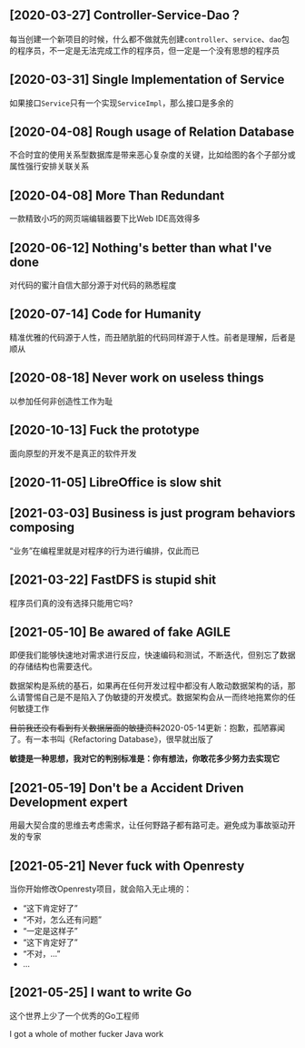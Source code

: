 ## [2020-03-27] Controller-Service-Dao？

每当创建一个新项目的时候，什么都不做就先创建`controller`、`service`、`dao`包的程序员，不一定是无法完成工作的程序员，但一定是一个没有思想的程序员

## [2020-03-31] Single Implementation of Service

如果接口`Service`只有一个实现`ServiceImpl`，那么接口是多余的

## [2020-04-08] Rough usage of Relation Database

不合时宜的使用关系型数据库是带来恶心复杂度的关键，比如给图的各个子部分或属性强行安排关联关系

## [2020-04-08] More Than Redundant

一款精致小巧的网页端编辑器要下比Web IDE高效得多

## [2020-06-12] Nothing's better than what I've done

对代码的蜜汁自信大部分源于对代码的熟悉程度

## [2020-07-14] Code for Humanity

精准优雅的代码源于人性，而丑陋肮脏的代码同样源于人性。前者是理解，后者是顺从

## [2020-08-18] Never work on useless things

以参加任何非创造性工作为耻

## [2020-10-13] Fuck the prototype

面向原型的开发不是真正的软件开发

## [2020-11-05] LibreOffice is slow shit

## [2021-03-03] Business is just program behaviors composing

“业务”在编程里就是对程序的行为进行编排，仅此而已

## [2021-03-22] FastDFS is stupid shit

程序员们真的没有选择只能用它吗?

## [2021-05-10] Be awared of fake AGILE

即便我们能够快速地对需求进行反应，快速编码和测试，不断迭代，但别忘了数据的存储结构也需要迭代。

数据架构是系统的基石，如果再在任何开发过程中都没有人敢动数据架构的话，那么请警惕自己是不是陷入了伪敏捷的开发模式。数据架构会从一而终地拖累你的任何敏捷工作

~~目前我还没有看到有关数据层面的敏捷资料~~2020-05-14更新：抱歉，孤陋寡闻了。有一本书叫《Refactoring Database》，很早就出版了



**敏捷是一种思想，我对它的判别标准是：你有想法，你敢花多少努力去实现它**

## [2021-05-19] Don't be a Accident Driven Development expert

用最大契合度的思维去考虑需求，让任何野路子都有路可走。避免成为事故驱动开发的专家

## [2021-05-21] Never fuck with Openresty

当你开始修改Openresty项目，就会陷入无止境的：

- “这下肯定好了”
- “不对，怎么还有问题”
- “一定是这样子”
- “这下肯定好了”
- “不对，...”
- ...

## [2021-05-25] I want to write Go

这个世界上少了一个优秀的Go工程师

I got a whole of mother fucker Java work
